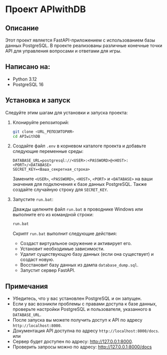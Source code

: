 # Проект APIwithDB

## Описание

Этот проект является FastAPI-приложением с использованием базы данных PostgreSQL. В проекте реализованы различные конечные точки API для управления вопросами и ответами для игры.

## Написано на:

- Python 3.12
- PostgreSQL 16

## Установка и запуск

Следуйте этим шагам для установки и запуска проекта:

1. Клонируйте репозиторий:

    ```bash
    git clone <URL_РЕПОЗИТОРИЯ>
    cd APIwithDB
    ```

2. Создайте файл `.env` в корневом каталоге проекта и добавьте следующие переменные среды:

    ```
    DATABASE_URL=postgresql://<USER>:<PASSWORD>@<HOST>:<PORT>/<DATABASE>
    SECRET_KEY=<Ваша_секретная_строка>
    ```

    Замените `<USER>`, `<PASSWORD>`, `<HOST>`, `<PORT>` и `<DATABASE>` на ваши значения для подключения к базе данных PostgreSQL. Также создайте случайную строку для `SECRET_KEY`.

3. Запустите `run.bat`:

    Дважды щелкните файл `run.bat` в проводнике Windows или выполните его из командной строки:

    ```bash
    run.bat
    ```

    Скрипт `run.bat` выполнит следующие действия:
    - Создаст виртуальное окружение и активирует его.
    - Установит необходимые зависимости.
    - Удалит существующую базу данных (если она существует) и создаст новую.
    - Восстановит базу данных из дампа `database_dump.sql`.
    - Запустит сервер FastAPI.

## Примечания

- Убедитесь, что у вас установлен PostgreSQL и он запущен.
- Если у вас возникли проблемы с правами доступа к базе данных, проверьте настройки PostgreSQL и пользователя, указанного в `DATABASE_URL`.
- После запуска вы можете получить доступ к API по адресу `http://localhost:8000`.
- Документация API доступна по адресу `http://localhost:8000/docs`.
или
- Сервер будет доступен по адресу: http://127.0.0.1:8000.
- Проверить запросы можно по адресу: http://127.0.0.1:8000/docs

